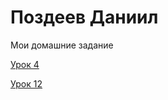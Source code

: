 #  Поздеев  Даниил
Мои  домашние задание


[Урок 4](pozdeevdanila.github.io/lesson_4/"описание")









































[Урок 12](https://pozdeevdanila.github.io/lesson_12/ "Описание")

